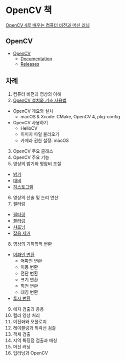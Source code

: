# OpenCV 책

[OpenCV 4로 배우는 컴퓨터 비전과 머신 러닝](https://github.com/sunkyoo/opencv4cvml)

## OpenCV

- [OpenCV](https://opencv.org/)
  - [Documentation](https://docs.opencv.org/master/)
  - [Releases](https://opencv.org/releases/)

## 차례

1. 컴퓨터 비전과 영상의 이해
2. [OpenCV 설치와 기초 사용법](2장/README.md)
  - OpenCV 개요와 설치
    - macOS & Xcode: CMake, OpenCV 4, pkg-config
  - OpenCV 사용하기
    - HelloCV
    - 이미지 파일 불러오기
    - 카메라 권한 설정: macOS
3. OpenCV 주요 클래스
4. OpenCV 주요 기능
5. 영상의 밝기와 명암비 조절
  - [밝기](5장/brightness.md)
  - [대비](5장/constrast.md)
  - [히스토그램](5장/histogram.md)
6. 영상의 산술 및 논리 연산
7. 필터링
  - [필터링](7장/filter.md)
  - [블러링](7장/blur.md)
  - [샤프닝](7장/sharpening.md)
  - [잡음 제거](7장/noisereduction.md)
8. 영상의 기하학적 변환
  - [어파인 변환](8장/affine.md)
    - 어파인 변환
    - 이동 변환
    - 전단 변환
    - 크기 변환
    - 회전 변환
    - 대칭 변환
  - [투시 변환](8장/perspective.md)
9. 에지 검출과 응용
10. 컬러 영상 처리
11. 이진화와 모폴로지
12. 레이블링과 외곽선 검출
13. 객체 검출
14. 지역 특징점 검출과 매칭
15. 머신 러닝
16. 딥러닝과 OpenCV
